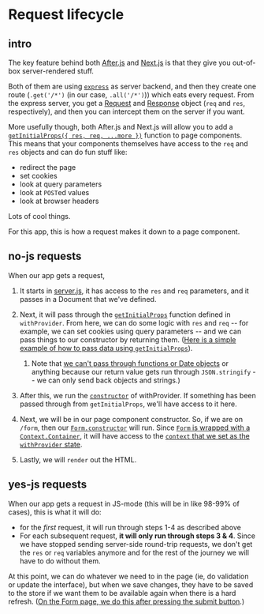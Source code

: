 # Request lifecycle

## intro

The key feature behind both [After.js](https://github.com/jaredpalmer/after.js) and [Next.js](https://github.com/zeit/next.js/) is that they give you out-of-box server-rendered stuff.

Both of them are using [`express`](https://expressjs.com/) as server backend, and then they create one route (`.get('/*')` (in our case, `.all('/*')`)) which eats every request. From the express server, you get a [Request](https://expressjs.com/en/4x/api.html#req) and [Response](https://expressjs.com/en/4x/api.html#res) object (`req` and `res`, respectively), and then you can intercept them on the server if you want.

More usefully though, both After.js and Next.js will allow you to add a [`getInitialProps({ res, req, ...more })`](https://github.com/jaredpalmer/after.js#data-fetching) function to page components. This means that your components themselves have access to the `req` and `res` objects and can do fun stuff like:

- redirect the page
- set cookies
- look at query parameters
- look at `POST`ed values
- look at browser headers

Lots of cool things.

For this app, this is how a request makes it down to a page component.

## no-js requests

When our app gets a request,

1. It starts in [server.js](https://github.com/pcraig3/after-no-js/blob/master/src/server.js#L22), it has access to the `res` and `req` parameters, and it passes in a Document that we've defined.

2. Next, it will pass through the [`getInitialProps`](https://github.com/pcraig3/after-no-js/blob/master/src/withProvider.js#L40) function defined in `withProvider`. From here, we can do some logic with `res` and `req` -- for example, we can set cookies using query parameters -- and we can pass things to our constructor by returning them. ([Here is a simple example of how to pass data using `getInitialProps`](https://github.com/jaredpalmer/after.js#data-fetching)).

   1. Note that [we can't pass through functions or Date objects](https://github.com/zeit/next.js/issues/3536) or anything because our return value gets run through `JSON.stringify` -- we can only send back objects and strings.)

3. After this, we run the [`constructor`](https://github.com/pcraig3/after-no-js/blob/master/src/withProvider.js#L81) of withProvider. If something has been passed through from `getInitialProps`, we'll have access to it here.

4. Next, we will be in our page component constructor. So, if we are on `/form`, then our  [`Form.constructor`](https://github.com/pcraig3/after-no-js/blob/master/src/pages/Form.js#L110) will run. Since [`Form` is wrapped with a `Context.Container`](https://github.com/pcraig3/after-no-js/blob/master/src/pages/Form.js#L240), it will have access to the [`context` that we set as the `withProvider` state](https://github.com/pcraig3/after-no-js/blob/master/src/withProvider.js#L122).

5. Lastly, we will `render` out the HTML.

## yes-js requests

When our app gets a request in JS-mode (this will be in like 98-99% of cases), this is what it will do:

- for the _first_ request, it will run through steps 1-4 as described above
- For each subsequent request, **it will only run through steps 3 & 4**. Since we have stopped sending server-side round-trip requests, we don't get the `res` or `req` variables anymore and for the rest of the journey we will have to do without them.

At this point, we can do whatever we need to in the page (ie, do validation or update the interface), but when we save changes, they have to be saved to the store if we want them to be available again when there is a hard refresh. ([On the Form page, we do this after pressing the submit button](https://github.com/pcraig3/after-no-js/blob/master/src/pages/Form.js#L213).)
